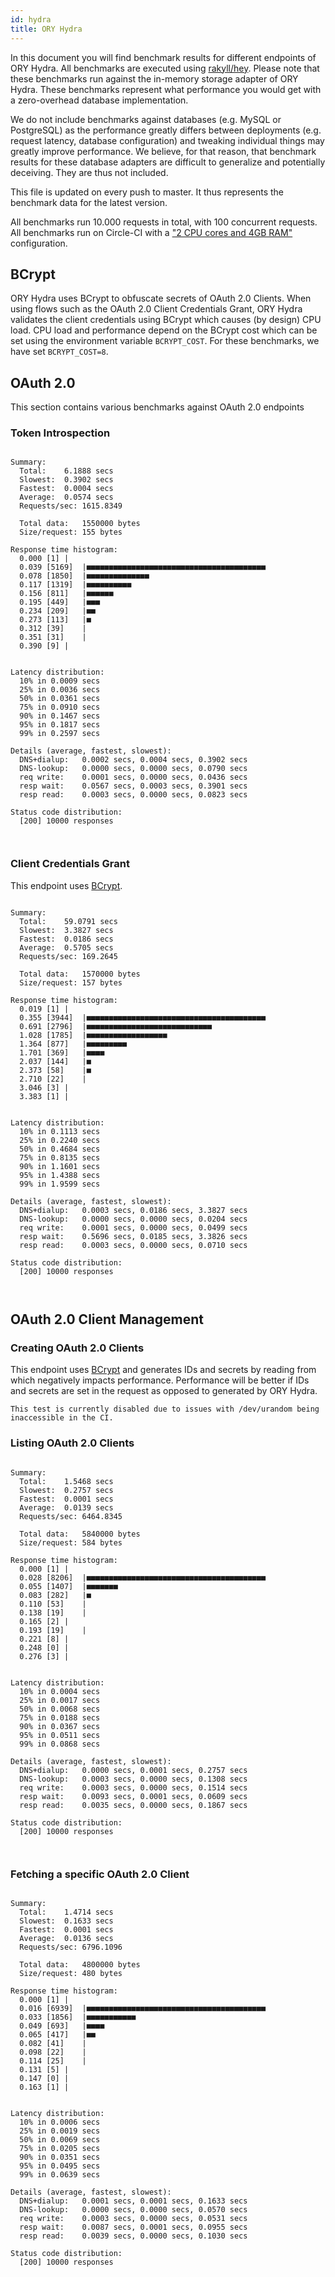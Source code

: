 ```yaml
---
id: hydra
title: ORY Hydra
---
```


In this document you will find benchmark results for different endpoints of ORY Hydra. All benchmarks are executed
using [rakyll/hey](https://github.com/rakyll/hey). Please note that these benchmarks run against the in-memory storage
adapter of ORY Hydra. These benchmarks represent what performance you would get with a zero-overhead database implementation.

We do not include benchmarks against databases (e.g. MySQL or PostgreSQL) as the performance greatly differs between
deployments (e.g. request latency, database configuration) and tweaking individual things may greatly improve performance.
We believe, for that reason, that benchmark results for these database adapters are difficult to generalize and potentially
deceiving. They are thus not included.

This file is updated on every push to master. It thus represents the benchmark data for the latest version.

All benchmarks run 10.000 requests in total, with 100 concurrent requests. All benchmarks run on Circle-CI with a
["2 CPU cores and 4GB RAM"](https://support.circleci.com/hc/en-us/articles/360000489307-Why-do-my-tests-take-longer-to-run-on-CircleCI-than-locally-)
configuration.

## BCrypt

ORY Hydra uses BCrypt to obfuscate secrets of OAuth 2.0 Clients. When using flows such as the OAuth 2.0 Client Credentials
Grant, ORY Hydra validates the client credentials using BCrypt which causes (by design) CPU load. CPU load and performance
depend on the BCrypt cost which can be set using the environment variable `BCRYPT_COST`. For these benchmarks,
we have set `BCRYPT_COST=8`.

## OAuth 2.0

This section contains various benchmarks against OAuth 2.0 endpoints

### Token Introspection

```

Summary:
  Total:	6.1888 secs
  Slowest:	0.3902 secs
  Fastest:	0.0004 secs
  Average:	0.0574 secs
  Requests/sec:	1615.8349
  
  Total data:	1550000 bytes
  Size/request:	155 bytes

Response time histogram:
  0.000 [1]	|
  0.039 [5169]	|■■■■■■■■■■■■■■■■■■■■■■■■■■■■■■■■■■■■■■■■
  0.078 [1850]	|■■■■■■■■■■■■■■
  0.117 [1319]	|■■■■■■■■■■
  0.156 [811]	|■■■■■■
  0.195 [449]	|■■■
  0.234 [209]	|■■
  0.273 [113]	|■
  0.312 [39]	|
  0.351 [31]	|
  0.390 [9]	|


Latency distribution:
  10% in 0.0009 secs
  25% in 0.0036 secs
  50% in 0.0361 secs
  75% in 0.0910 secs
  90% in 0.1467 secs
  95% in 0.1817 secs
  99% in 0.2597 secs

Details (average, fastest, slowest):
  DNS+dialup:	0.0002 secs, 0.0004 secs, 0.3902 secs
  DNS-lookup:	0.0000 secs, 0.0000 secs, 0.0790 secs
  req write:	0.0001 secs, 0.0000 secs, 0.0436 secs
  resp wait:	0.0567 secs, 0.0003 secs, 0.3901 secs
  resp read:	0.0003 secs, 0.0000 secs, 0.0823 secs

Status code distribution:
  [200]	10000 responses



```

### Client Credentials Grant

This endpoint uses [BCrypt](#bcrypt).

```

Summary:
  Total:	59.0791 secs
  Slowest:	3.3827 secs
  Fastest:	0.0186 secs
  Average:	0.5705 secs
  Requests/sec:	169.2645
  
  Total data:	1570000 bytes
  Size/request:	157 bytes

Response time histogram:
  0.019 [1]	|
  0.355 [3944]	|■■■■■■■■■■■■■■■■■■■■■■■■■■■■■■■■■■■■■■■■
  0.691 [2796]	|■■■■■■■■■■■■■■■■■■■■■■■■■■■■
  1.028 [1785]	|■■■■■■■■■■■■■■■■■■
  1.364 [877]	|■■■■■■■■■
  1.701 [369]	|■■■■
  2.037 [144]	|■
  2.373 [58]	|■
  2.710 [22]	|
  3.046 [3]	|
  3.383 [1]	|


Latency distribution:
  10% in 0.1113 secs
  25% in 0.2240 secs
  50% in 0.4684 secs
  75% in 0.8135 secs
  90% in 1.1601 secs
  95% in 1.4388 secs
  99% in 1.9599 secs

Details (average, fastest, slowest):
  DNS+dialup:	0.0003 secs, 0.0186 secs, 3.3827 secs
  DNS-lookup:	0.0000 secs, 0.0000 secs, 0.0204 secs
  req write:	0.0001 secs, 0.0000 secs, 0.0499 secs
  resp wait:	0.5696 secs, 0.0185 secs, 3.3826 secs
  resp read:	0.0003 secs, 0.0000 secs, 0.0710 secs

Status code distribution:
  [200]	10000 responses



```

## OAuth 2.0 Client Management

### Creating OAuth 2.0 Clients

This endpoint uses [BCrypt](#bcrypt) and generates IDs and secrets by reading from  which negatively impacts
performance. Performance will be better if IDs and secrets are set in the request as opposed to generated by ORY Hydra.

```
This test is currently disabled due to issues with /dev/urandom being inaccessible in the CI.
```

### Listing OAuth 2.0 Clients

```

Summary:
  Total:	1.5468 secs
  Slowest:	0.2757 secs
  Fastest:	0.0001 secs
  Average:	0.0139 secs
  Requests/sec:	6464.8345
  
  Total data:	5840000 bytes
  Size/request:	584 bytes

Response time histogram:
  0.000 [1]	|
  0.028 [8206]	|■■■■■■■■■■■■■■■■■■■■■■■■■■■■■■■■■■■■■■■■
  0.055 [1407]	|■■■■■■■
  0.083 [282]	|■
  0.110 [53]	|
  0.138 [19]	|
  0.165 [2]	|
  0.193 [19]	|
  0.221 [8]	|
  0.248 [0]	|
  0.276 [3]	|


Latency distribution:
  10% in 0.0004 secs
  25% in 0.0017 secs
  50% in 0.0068 secs
  75% in 0.0188 secs
  90% in 0.0367 secs
  95% in 0.0511 secs
  99% in 0.0868 secs

Details (average, fastest, slowest):
  DNS+dialup:	0.0000 secs, 0.0001 secs, 0.2757 secs
  DNS-lookup:	0.0003 secs, 0.0000 secs, 0.1308 secs
  req write:	0.0003 secs, 0.0000 secs, 0.1514 secs
  resp wait:	0.0093 secs, 0.0001 secs, 0.0609 secs
  resp read:	0.0035 secs, 0.0000 secs, 0.1867 secs

Status code distribution:
  [200]	10000 responses



```

### Fetching a specific OAuth 2.0 Client

```

Summary:
  Total:	1.4714 secs
  Slowest:	0.1633 secs
  Fastest:	0.0001 secs
  Average:	0.0136 secs
  Requests/sec:	6796.1096
  
  Total data:	4800000 bytes
  Size/request:	480 bytes

Response time histogram:
  0.000 [1]	|
  0.016 [6939]	|■■■■■■■■■■■■■■■■■■■■■■■■■■■■■■■■■■■■■■■■
  0.033 [1856]	|■■■■■■■■■■■
  0.049 [693]	|■■■■
  0.065 [417]	|■■
  0.082 [41]	|
  0.098 [22]	|
  0.114 [25]	|
  0.131 [5]	|
  0.147 [0]	|
  0.163 [1]	|


Latency distribution:
  10% in 0.0006 secs
  25% in 0.0019 secs
  50% in 0.0069 secs
  75% in 0.0205 secs
  90% in 0.0351 secs
  95% in 0.0495 secs
  99% in 0.0639 secs

Details (average, fastest, slowest):
  DNS+dialup:	0.0001 secs, 0.0001 secs, 0.1633 secs
  DNS-lookup:	0.0000 secs, 0.0000 secs, 0.0570 secs
  req write:	0.0003 secs, 0.0000 secs, 0.0531 secs
  resp wait:	0.0087 secs, 0.0001 secs, 0.0955 secs
  resp read:	0.0039 secs, 0.0000 secs, 0.1030 secs

Status code distribution:
  [200]	10000 responses



```
